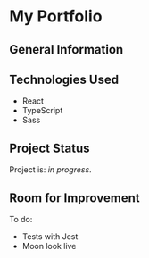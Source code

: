 # My Portfolio

<!-- > Live demo [_here_](https://). -->

## General Information

## Technologies Used
- React
- TypeScript
- Sass

<!-- ## Features
List the ready features here:
- Awesome feature 1
- Awesome feature 2
- Awesome feature 3 -->

## Project Status
Project is: _in progress_.

## Room for Improvement

To do:
- Tests with Jest
- Moon look live

<!-- ## Contact
Created by [@flynerdpl](https://www.flynerd.pl/) - feel free to contact me! -->

<!-- ## License -->
<!-- This project is open source and available under the [... License](). -->